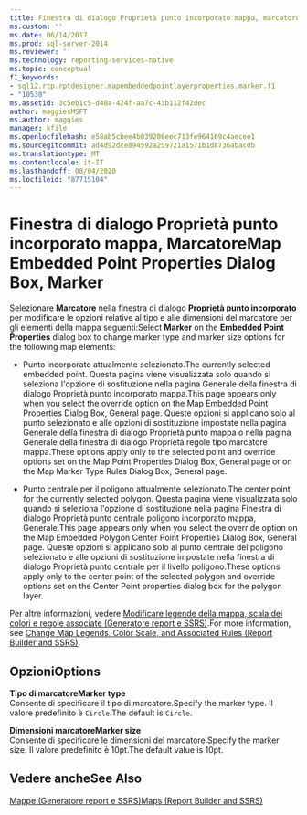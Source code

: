 ```yaml
---
title: Finestra di dialogo Proprietà punto incorporato mappa, marcatore | Microsoft Docs
ms.custom: ''
ms.date: 06/14/2017
ms.prod: sql-server-2014
ms.reviewer: ''
ms.technology: reporting-services-native
ms.topic: conceptual
f1_keywords:
- sql12.rtp.rptdesigner.mapembeddedpointlayerproperties.marker.f1
- "10530"
ms.assetid: 3c5eb1c5-d40a-424f-aa7c-43b112f42dec
author: maggiesMSFT
ms.author: maggies
manager: kfile
ms.openlocfilehash: e58ab5cbee4b039206eec713fe964169c4aecee1
ms.sourcegitcommit: ad4d92dce894592a259721a1571b1d8736abacdb
ms.translationtype: MT
ms.contentlocale: it-IT
ms.lasthandoff: 08/04/2020
ms.locfileid: "87715104"
---
```

# <a name="map-embedded-point-properties-dialog-box-marker"></a><span data-ttu-id="c6365-102">Finestra di dialogo Proprietà punto incorporato mappa, Marcatore</span><span class="sxs-lookup"><span data-stu-id="c6365-102">Map Embedded Point Properties Dialog Box, Marker</span></span>
  <span data-ttu-id="c6365-103">Selezionare **Marcatore** nella finestra di dialogo **Proprietà punto incorporato** per modificare le opzioni relative al tipo e alle dimensioni del marcatore per gli elementi della mappa seguenti:</span><span class="sxs-lookup"><span data-stu-id="c6365-103">Select **Marker** on the **Embedded Point Properties** dialog box to change marker type and marker size options for the following map elements:</span></span>  
  
-   <span data-ttu-id="c6365-104">Punto incorporato attualmente selezionato.</span><span class="sxs-lookup"><span data-stu-id="c6365-104">The currently selected embedded point.</span></span> <span data-ttu-id="c6365-105">Questa pagina viene visualizzata solo quando si seleziona l'opzione di sostituzione nella pagina Generale della finestra di dialogo Proprietà punto incorporato mappa.</span><span class="sxs-lookup"><span data-stu-id="c6365-105">This page appears only when you select the override option on the Map Embedded Point Properties Dialog Box, General page.</span></span> <span data-ttu-id="c6365-106">Queste opzioni si applicano solo al punto selezionato e alle opzioni di sostituzione impostate nella pagina Generale della finestra di dialogo Proprietà punto mappa o nella pagina Generale della finestra di dialogo Proprietà regole tipo marcatore mappa.</span><span class="sxs-lookup"><span data-stu-id="c6365-106">These options apply only to the selected point and override options set on the Map Point Properties Dialog Box, General page or on the Map Marker Type Rules Dialog Box, General page.</span></span>  
  
-   <span data-ttu-id="c6365-107">Punto centrale per il poligono attualmente selezionato.</span><span class="sxs-lookup"><span data-stu-id="c6365-107">The center point for the currently selected polygon.</span></span> <span data-ttu-id="c6365-108">Questa pagina viene visualizzata solo quando si seleziona l'opzione di sostituzione nella pagina Finestra di dialogo Proprietà punto centrale poligono incorporato mappa, Generale.</span><span class="sxs-lookup"><span data-stu-id="c6365-108">This page appears only when you select the override option on the Map Embedded Polygon Center Point Properties Dialog Box, General page.</span></span> <span data-ttu-id="c6365-109">Queste opzioni si applicano solo al punto centrale del poligono selezionato e alle opzioni di sostituzione impostate nella finestra di dialogo Proprietà punto centrale per il livello poligono.</span><span class="sxs-lookup"><span data-stu-id="c6365-109">These options apply only to the center point of the selected polygon and override options set on the Center Point properties dialog box for the polygon layer.</span></span>  
  
 <span data-ttu-id="c6365-110">Per altre informazioni, vedere [Modificare legende della mappa, scala dei colori e regole associate &#40;Generatore report e SSRS&#41;](report-design/change-map-legends-color-scale-and-associated-rules-report-builder-and-ssrs.md).</span><span class="sxs-lookup"><span data-stu-id="c6365-110">For more information, see [Change Map Legends, Color Scale, and Associated Rules &#40;Report Builder and SSRS&#41;](report-design/change-map-legends-color-scale-and-associated-rules-report-builder-and-ssrs.md).</span></span>  
  
## <a name="options"></a><span data-ttu-id="c6365-111">Opzioni</span><span class="sxs-lookup"><span data-stu-id="c6365-111">Options</span></span>  
 <span data-ttu-id="c6365-112">**Tipo di marcatore**</span><span class="sxs-lookup"><span data-stu-id="c6365-112">**Marker type**</span></span>  
 <span data-ttu-id="c6365-113">Consente di specificare il tipo di marcatore.</span><span class="sxs-lookup"><span data-stu-id="c6365-113">Specify the marker type.</span></span> <span data-ttu-id="c6365-114">Il valore predefinito è `Circle`.</span><span class="sxs-lookup"><span data-stu-id="c6365-114">The default is `Circle`.</span></span>  
  
 <span data-ttu-id="c6365-115">**Dimensioni marcatore**</span><span class="sxs-lookup"><span data-stu-id="c6365-115">**Marker size**</span></span>  
 <span data-ttu-id="c6365-116">Consente di specificare le dimensioni del marcatore.</span><span class="sxs-lookup"><span data-stu-id="c6365-116">Specify the marker size.</span></span> <span data-ttu-id="c6365-117">Il valore predefinito è 10pt.</span><span class="sxs-lookup"><span data-stu-id="c6365-117">The default value is 10pt.</span></span>  
  
## <a name="see-also"></a><span data-ttu-id="c6365-118">Vedere anche</span><span class="sxs-lookup"><span data-stu-id="c6365-118">See Also</span></span>  
 [<span data-ttu-id="c6365-119">Mappe &#40;Generatore report e SSRS&#41;</span><span class="sxs-lookup"><span data-stu-id="c6365-119">Maps &#40;Report Builder and SSRS&#41;</span></span>](report-design/maps-report-builder-and-ssrs.md)  
  
  
